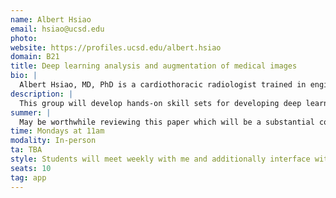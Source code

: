 ```yaml
---
name: Albert Hsiao
email: hsiao@ucsd.edu
photo: 
website: https://profiles.ucsd.edu/albert.hsiao
domain: B21
title: Deep learning analysis and augmentation of medical images
bio: |
  Albert Hsiao, MD, PhD is a cardiothoracic radiologist trained in engineering at Caltech and bioengineering and bioinformatics in the UC San Diego Medical Scientist Training Program (MSTP). He completed his residency and fellowships in Interventional Radiology and Cardiovascular Imaging at Stanford before returning to UC San Diego as faculty in Radiology, where he leads advanced cardiovascular imaging and the Augmented Imaging and Data Analytics (AiDA) research laboratory. While a radiology resident at Stanford, he co-founded Arterys, a cloud-native software company to bring 4D Flow MRI and artificial intelligence technologies to market. He continues to partner with industry to develop and create new imaging technologies to improve diagnosis and management of disease.
description: |
  This group will develop hands-on skill sets for developing deep learning algorithms for medical imaging. In the first quarter, students will reproduce our lab's prior results in chest radiography, including the estimation blood serum markers of heart failure from chest radiographs, using standard CNN architectures. In the second quarter, students will investigate new approaches for interfacing specialized CNN image encoders with strategies that interrogate algorithm explainability.
summer: |
  May be worthwhile reviewing this paper which will be a substantial component of the first quarter https://ieeexplore.ieee.org/document/9768796
time: Mondays at 11am
modality: In-person
ta: TBA
style: Students will meet weekly with me and additionally interface with scientists, post-doctoral fellows and graduate students in the lab.
seats: 10
tag: app
---
```

